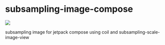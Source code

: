 # subsampling-image-compose
[![](https://jitpack.io/v/kochchy/subsampling-image-compose.svg)](https://jitpack.io/#kochchy/subsampling-image-compose)

subsampling image for jetpack compose using coil and subsampling-scale-image-view 
